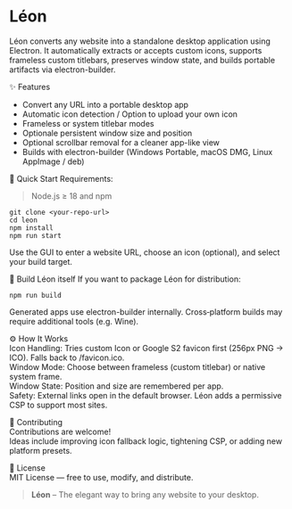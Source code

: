 # Léon
Léon converts any website into a standalone desktop application using Electron. It automatically extracts or accepts custom icons, supports frameless custom titlebars, preserves window state, and builds portable artifacts via electron-builder.

✨ Features
- Convert any URL into a portable desktop app
- Automatic icon detection / Option to upload your own icon
- Frameless or system titlebar modes
- Optionale persistent window size and position
- Optional scrollbar removal for a cleaner app-like view
- Builds with electron-builder (Windows Portable, macOS DMG, Linux AppImage / deb)

🚀 Quick Start
Requirements: 
>Node.js ≥ 18 and npm
   ```
   git clone <your-repo-url>
   cd leon
   npm install
   npm run start
   ```
Use the GUI to enter a website URL, choose an icon (optional), and select your build target.

🧱 Build Léon itself
If you want to package Léon for distribution:
```
npm run build
```
Generated apps use electron-builder internally. Cross‑platform builds may require additional tools (e.g. Wine).

⚙️ How It Works  
Icon Handling: Tries custom Icon or Google S2 favicon first (256px PNG → ICO). Falls back to /favicon.ico.  
Window Mode: Choose between frameless (custom titlebar) or native system frame.  
Window State: Position and size are remembered per app.  
Safety: External links open in the default browser. Léon adds a permissive CSP to support most sites.

🤝 Contributing  
Contributions are welcome!  
Ideas include improving icon fallback logic, tightening CSP, or adding new platform presets.

📜 License  
MIT License — free to use, modify, and distribute.

  
>**Léon** – The elegant way to bring any website to your desktop.
